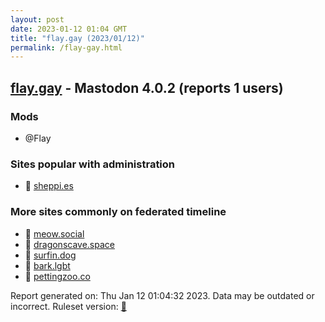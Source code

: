 ```yaml
---
layout: post
date: 2023-01-12 01:04 GMT
title: "flay.gay (2023/01/12)"
permalink: /flay-gay.html
---
```



## [flay.gay](https://flay.gay) - Mastodon 4.0.2 (reports 1 users)

### Mods
 * @Flay

### Sites popular with administration

* 🐘 [sheppi.es](/sheppi-es.html)

### More sites commonly on federated timeline

* 🐘 [meow.social](/meow-social.html)
* 🐘 [dragonscave.space](/dragonscave-space.html)
* 🐘 [surfin.dog](/surfin-dog.html)
* 🐘 [bark.lgbt](/bark-lgbt.html)
* 🐘 [pettingzoo.co](/pettingzoo-co.html)

Report generated on: Thu Jan 12 01:04:32 2023. Data may be outdated or incorrect.
Ruleset version: [🧁](/version-cupcake)

